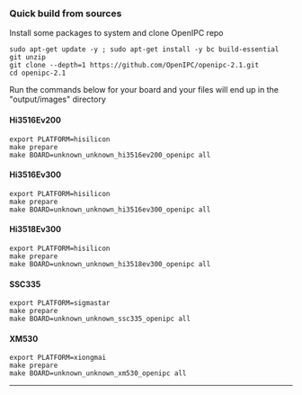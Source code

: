 
### Quick build from sources

Install some packages to system and clone OpenIPC repo

```
sudo apt-get update -y ; sudo apt-get install -y bc build-essential git unzip
git clone --depth=1 https://github.com/OpenIPC/openipc-2.1.git
cd openipc-2.1
```

Run the commands below for your board and your files will end up in the "output/images" directory


#### Hi3516Ev200

```
export PLATFORM=hisilicon 
make prepare
make BOARD=unknown_unknown_hi3516ev200_openipc all
```

#### Hi3516Ev300

```
export PLATFORM=hisilicon
make prepare
make BOARD=unknown_unknown_hi3516ev300_openipc all
```

#### Hi3518Ev300

```
export PLATFORM=hisilicon
make prepare
make BOARD=unknown_unknown_hi3518ev300_openipc all
```

#### SSC335

```
export PLATFORM=sigmastar
make prepare
make BOARD=unknown_unknown_ssc335_openipc all
```

#### XM530

```
export PLATFORM=xiongmai
make prepare
make BOARD=unknown_unknown_xm530_openipc all
```

-----